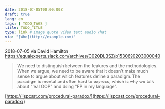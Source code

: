 ```yaml
---
date: 2018-07-05T00:00:00Z
draft: true
lang: en
tags: [ TODO_TAGS ]
title: TODO_TITLE
type: link # image quote video text audio chat
via: "[Who](http://example.com)"
---
```



2018-07-05 via David Hamilton
https://equalexperts.slack.com/archives/C02QDL3SZ/p1530690203000040

> We need to distinguish between the features and the methodologies. When we argue, we need to be aware that it doesn’t make much sense to argue about which features define a paradigm. The paradigm is mental and often hard to express, which is why we talk about "real OOP" and doing "FP in my language".

[https://lispcast.com/procedural-paradox/](https://lispcast.com/procedural-paradox/)

